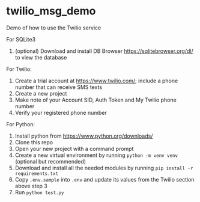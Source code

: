 # twilio_msg_demo
Demo of how to use the Twilio service

For SQLite3
1. (optional) Download and install DB Browser https://sqlitebrowser.org/dl/ to view the database

For Twilio:
1. Create a trial account at https://www.twilio.com/; include a phone number that can receive SMS texts
2. Create a new project
3. Make note of your Account SID, Auth Token and My Twilio phone number
4. Verify your registered phone number

For Python:
1. Install python from https://www.python.org/downloads/
2. Clone this repo
3. Open your new project with a command prompt
4. Create a new virtual environment by running `python -m venv venv` (optional but recommended)
5. Download and install all the needed modules by running `pip install -r requirements.txt`
6. Copy `.env.sample` into `.env` and update its values from the Twilio section above step 3
7. Run `python test.py`
